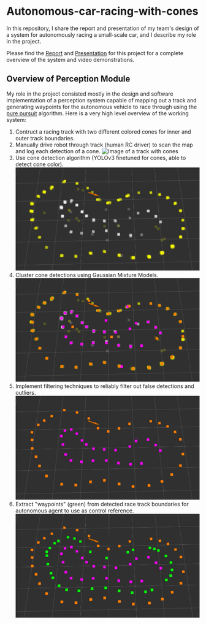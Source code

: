 # Autonomous-car-racing-with-cones
In this repository, I share the report and presentation of my team's design of a system for autonomously racing a small-scale car, and I describe my role in the project.

Please find the [Report](https://drive.google.com/file/d/1rWZNW5TMAkuEV3pIUT0pYL6_9b_-Ks6X/view?usp=sharing) and [Presentation](https://docs.google.com/presentation/d/1RSqe1nYWGugPqaRepjg1uu-9szCLEMhJ/edit?usp=sharing&ouid=110775942767811403002&rtpof=true&sd=true) for this project for a complete overview of the system and video demonstrations.

## Overview of Perception Module
My role in the project consisted mostly in the design and software implementation of a perception system capable of mapping out a track and generating waypoints for the autonomous vehicle to race through using the [pure pursuit](https://www.ri.cmu.edu/pub_files/pub3/coulter_r_craig_1992_1/coulter_r_craig_1992_1.pdf) algorithm. Here is a very high level overview of the working system:

1. Contruct a racing track with two different colored cones for inner and outer track boundaries.
2. Manually drive robot through track (human RC driver) to scan the map and log each detection of a cone.
![Image of a track with cones](Figures/top_view_hard_map.png)
4. Use cone detection algorithm (YOLOv3 finetuned for cones, able to detect cone color).
![Image of unfiltered cone detections](Figures/track_hard_step1_raw.png)
5. Cluster cone detections using Gaussian Mixture Models.
![Image of cone detection clusters](Figures/track_hard_step2_gmm.png)
6. Implement filtering techniques to reliably filter out false detections and outliers.
![Image of filtered map](Figures/track_hard_step3_outliers.png)
7. Extract "waypoints" (green) from detected race track boundaries for autonomous agent to use as control reference.
![Image of map with waypoints](Figures/track_hard_step4_midpoints.png)
